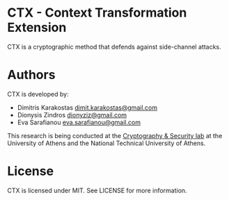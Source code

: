 CTX - Context Transformation Extension
======================================

CTX is a cryptographic method that defends against side-channel attacks.

Authors
=======
CTX is developed by:

* Dimitris Karakostas <dimit.karakostas@gmail.com>
* Dionysis Zindros <dionyziz@gmail.com>
* Eva Sarafianou <eva.sarafianou@gmail.com>

This research is being conducted at the [Cryptography & Security
lab](http://crypto.di.uoa.gr/) at the University of Athens and the National
Technical University of Athens.

License
=======
CTX is licensed under MIT. See LICENSE for more information.
